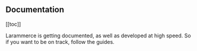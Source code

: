 ## Documentation

[[toc]]

Larammerce is getting documented, as well as developed at high speed. So if you want to be on track, follow the guides.